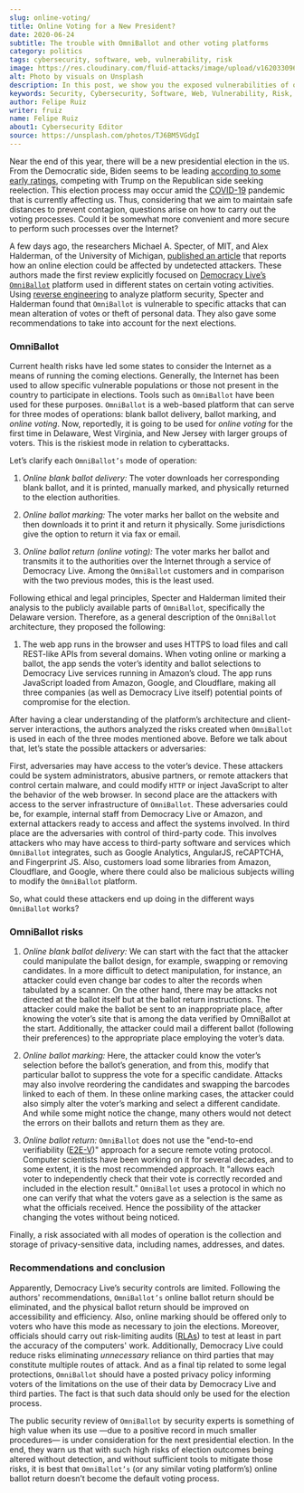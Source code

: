 ```yaml
---
slug: online-voting/
title: Online Voting for a New President?
date: 2020-06-24
subtitle: The trouble with OmniBallot and other voting platforms
category: politics
tags: cybersecurity, software, web, vulnerability, risk
image: https://res.cloudinary.com/fluid-attacks/image/upload/v1620330960/blog/online-voting/cover_hrlrgj.webp
alt: Photo by visuals on Unsplash
description: In this post, we show you the exposed vulnerabilities of one of the many online voting options likely to be used in the upcoming presidential election.
keywords: Security, Cybersecurity, Software, Web, Vulnerability, Risk, Ethical Hacking, Pentesting
author: Felipe Ruiz
writer: fruiz
name: Felipe Ruiz
about1: Cybersecurity Editor
source: https://unsplash.com/photos/TJ6BM5VGdgI
---
```


Near the end of this year, there will be a new presidential election in
the `US`. From the Democratic side, Biden seems to be leading [according
to some early
ratings](https://www.npr.org/2020/06/17/877951588/2020-electoral-map-ratings-biden-has-an-edge-over-trump-with-5-months-to-go),
competing with Trump on the Republican side seeking reelection. This
election process may occur amid the
[COVID-19](https://www.nature.com/articles/s41591-020-0820-9) pandemic
that is currently affecting us. Thus, considering that we aim to
maintain safe distances to prevent contagion, questions arise on how to
carry out the voting processes. Could it be somewhat more convenient and
more secure to perform such processes over the Internet?

A few days ago, the researchers Michael A. Specter, of MIT, and Alex
Halderman, of the University of Michigan, [published an
article](https://internetpolicy.mit.edu/wp-content/uploads/2020/06/OmniBallot.pdf)
that reports how an online election could be affected by undetected
attackers. These authors made the first review explicitly focused on
[Democracy Live’s
`OmniBallot`](https://democracylive.com/omniballot-online/) platform
used in different states on certain voting activities. Using [reverse
engineering](../reverse-engineering/) to analyze platform security,
Specter and Halderman found that `OmniBallot` is vulnerable to specific
attacks that can mean alteration of votes or theft of personal data.
They also gave some recommendations to take into account for the next
elections.

### OmniBallot

Current health risks have led some states to consider the Internet as a
means of running the coming elections. Generally, the Internet has been
used to allow specific vulnerable populations or those not present in
the country to participate in elections. Tools such as `OmniBallot` have
been used for these purposes. `OmniBallot` is a web-based platform that
can serve for three modes of operations: blank ballot delivery, ballot
marking, and *online voting*. Now, reportedly, it is going to be used
for *online voting* for the first time in Delaware, West Virginia, and
New Jersey with larger groups of voters. This is the riskiest mode in
relation to cyberattacks.

Let’s clarify each `OmniBallot’s` mode of operation:

1. *Online blank ballot delivery:* The voter downloads her
    corresponding blank ballot, and it is printed, manually marked, and
    physically returned to the election authorities.

2. *Online ballot marking:* The voter marks her ballot on the website
    and then downloads it to print it and return it physically. Some
    jurisdictions give the option to return it via fax or email.

3. *Online ballot return (online voting):* The voter marks her ballot
    and transmits it to the authorities over the Internet through a
    service of Democracy Live. Among the `OmniBallot` customers and in
    comparison with the two previous modes, this is the least used.

Following ethical and legal principles, Specter and Halderman limited
their analysis to the publicly available parts of `OmniBallot`,
specifically the Delaware version. Therefore, as a general description
of the `OmniBallot` architecture, they proposed the following:

<div class="blog-questions">

1. The web app runs in the browser and uses HTTPS to load files and
    call REST-like APIs from several domains. When voting online or
    marking a ballot, the app sends the voter’s identity and ballot
    selections to Democracy Live services running in Amazon’s cloud. The
    app runs JavaScript loaded from Amazon, Google, and Cloudflare,
    making all three companies (as well as Democracy Live itself)
    potential points of compromise for the election.

</div>

After having a clear understanding of the platform’s architecture and
client-server interactions, the authors analyzed the risks created when
`OmniBallot` is used in each of the three modes mentioned above. Before
we talk about that, let’s state the possible attackers or adversaries:

First, adversaries may have access to the voter’s device. These
attackers could be system administrators, abusive partners, or remote
attackers that control certain malware, and could modify `HTTP` or
inject JavaScript to alter the behavior of the web browser. In second
place are the attackers with access to the server infrastructure of
`OmniBallot`. These adversaries could be, for example, internal staff
from Democracy Live or Amazon, and external attackers ready to access
and affect the systems involved. In third place are the adversaries with
control of third-party code. This involves attackers who may have access
to third-party software and services which `OmniBallot` integrates, such
as Google Analytics, AngularJS, reCAPTCHA, and Fingerprint JS. Also,
customers load some libraries from Amazon, Cloudflare, and Google, where
there could also be malicious subjects willing to modify the
`OmniBallot` platform.

<div>
<cta-banner
buttontxt="Read more"
link="/solutions/vulnerability-management/"
title="Get started with Fluid Attacks' Vulnerability Management solution
right now"
/>
</div>

So, what could these attackers end up doing in the different ways
`OmniBallot` works?

### OmniBallot risks

1. *Online blank ballot delivery:* We can start with the fact that the
    attacker could manipulate the ballot design, for example, swapping
    or removing candidates. In a more difficult to detect manipulation,
    for instance, an attacker could even change bar codes to alter the
    records when tabulated by a scanner. On the other hand, there may be
    attacks not directed at the ballot itself but at the ballot return
    instructions. The attacker could make the ballot be sent to an
    inappropriate place, after knowing the voter’s site that is among
    the data verified by OmniBallot at the start. Additionally, the
    attacker could mail a different ballot (following their preferences)
    to the appropriate place employing the voter’s data.

2. *Online ballot marking:* Here, the attacker could know the voter’s
    selection before the ballot’s generation, and from this, modify that
    particular ballot to suppress the vote for a specific candidate.
    Attacks may also involve reordering the candidates and swapping the
    barcodes linked to each of them. In these online marking cases, the
    attacker could also simply alter the voter’s marking and select a
    different candidate. And while some might notice the change, many
    others would not detect the errors on their ballots and return them
    as they are.

3. *Online ballot return:* `OmniBallot` does not use the "end-to-end
    verifiability ([E2E-V](https://arxiv.org/abs/1504.03778))" approach
    for a secure remote voting protocol. Computer scientists have been
    working on it for several decades, and to some extent, it is the
    most recommended approach. It "allows each voter to independently
    check that their vote is correctly recorded and included in the
    election result." `OmniBallot` uses a protocol in which no one can
    verify that what the voters gave as a selection is the same as what
    the officials received. Hence the possibility of the attacker
    changing the votes without being noticed.

Finally, a risk associated with all modes of operation is the collection
and storage of privacy-sensitive data, including names, addresses, and
dates.

### Recommendations and conclusion

Apparently, Democracy Live’s security controls are limited. Following
the authors' recommendations, `OmniBallot’s` online ballot return should
be eliminated, and the physical ballot return should be improved on
accessibility and efficiency. Also, online marking should be offered
only to voters who have this mode as necessary to join the elections.
Moreover, officials should carry out risk-limiting audits
([RLAs](https://en.wikipedia.org/wiki/Risk-limiting_audit)) to test at
least in part the accuracy of the computers' work. Additionally,
Democracy Live could reduce risks eliminating *unnecessary* reliance on
third parties that may constitute multiple routes of attack. And as a
final tip related to some legal protections, `OmniBallot` should have a
posted privacy policy informing voters of the limitations on the use of
their data by Democracy Live and third parties. The fact is that such
data should only be used for the election process.

The public security review of `OmniBallot` by security experts is
something of high value when its use —due to a positive record in much
smaller procedures— is under consideration for the next presidential
election. In the end, they warn us that with such high risks of election
outcomes being altered without detection, and without sufficient tools
to mitigate those risks, it is best that `OmniBallot’s` (or any similar
voting platform’s) online ballot return doesn’t become the default
voting process.
